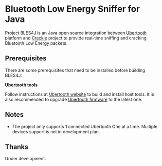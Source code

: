 Bluetooth Low Energy Sniffer for Java
==================

Project BLES4J is an Java open source integration between [Ubertooth](https://github.com/greatscottgadgets/ubertooth)
platform and [Crackle](https://github.com/mikeryan/crackle) project to provide real-time
sniffing and cracking Bluetooth Low Energy packets.

Prerequisites
-------------
There are some prerequisites that need to be installed before building BLES4J:

**Ubertooth tools**

Follow instructions at [Ubertooth website](https://github.com/greatscottgadgets/ubertooth/wiki/Build-Guide) to build
and install host tools. It is also recommended to upgrade
[Ubertooth firmware](https://github.com/greatscottgadgets/ubertooth/wiki/Firmware) to the latest one.

Notes
-------
+ The project only supports 1 connected Ubertooth One at a time. Multiple devices support is not in development plan.

Thanks
------
Under development.
